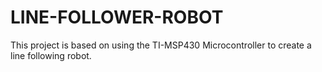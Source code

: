 # LINE-FOLLOWER-ROBOT
This project is based on using the TI-MSP430 Microcontroller to create a line following robot.   
